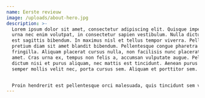 ```yaml
---
name: Eerste revieuw
image: /uploads/about-hero.jpg
description: >-
  Lorem ipsum dolor sit amet, consectetur adipiscing elit. Quisque imperdiet
  urna nec enim volutpat, in consectetur sapien vestibulum. Nulla dictum nunc a
  est sagittis bibendum. In maximus nisl et tellus tempor viverra. Pellentesque
  pretium diam sit amet blandit bibendum. Pellentesque congue pharetra
  fringilla. Aliquam placerat cursus nulla, non facilisis nunc placerat sit
  amet. Cras urna ex, tempus non felis a, accumsan vulputate augue. Pellentesque
  dictum nisi et purus aliquam, nec mattis est tincidunt. Aenean purus tellus,
  semper mollis velit nec, porta cursus sem. Aliquam et porttitor sem.


  Proin hendrerit est pellentesque orci malesuada, quis tincidunt sem vehicula. Sed sit amet nunc a lorem lobortis semper ac eget sapien. Nullam cursus, diam a mollis faucibus, elit risus faucibus sapien, pellentesque facilisis urna neque a nulla. Donec faucibus vitae nibh ac hendrerit. Nunc a lectus sed ex pulvinar finibus. Aenean sed eros id ex suscipit maximus ac vel lacus. Fusce iaculis sem non dolor scelerisque venenatis eget eget lorem. Phasellus posuere vulputate ex vitae blandit. Aliquam scelerisque purus semper, euismod eros vel, feugiat erat. Sed gravida augue id malesuada lobortis. Vivamus rhoncus cursus urna mattis sollicitudin. Donec dapibus bibendum ante, vitae pulvinar nunc ultricies porttitor. Donec imperdiet nisl a sapien accumsan, ut luctus est fringilla.
---
```

